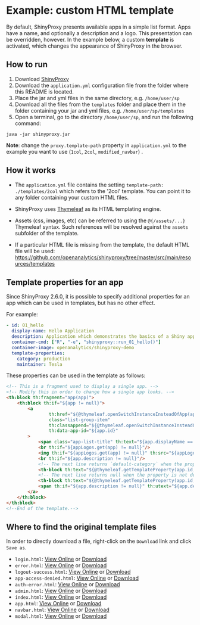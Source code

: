 # Example: custom HTML template

By default, ShinyProxy presents available apps in a simple list format. Apps have a name, and optionally a description and a logo.
This presentation can be overridden, however. In the example below, a custom **template** is activated, which changes the appearance
of ShinyProxy in the browser.

## How to run

1. Download [ShinyProxy](https://www.shinyproxy.io/downloads "ShinyProxy website")
2. Download the `application.yml` configuration file from the folder where this README is located.
3. Place the jar and yml files in the same directory, e.g. `/home/user/sp`
4. Download all the files from the `templates` folder and place them in the folder containing your jar and yml files, e.g. `/home/user/sp/templates`
5. Open a terminal, go to the directory `/home/user/sp`, and run the following command:

`java -jar shinyproxy.jar`

**Note**: change the `proxy.template-path` property in `application.yml` to the example you want to use (`1col`, `2col`, `modified_navbar`) .

## How it works

* The `application.yml` file contains the setting `template-path: ./templates/2col` which refers to the '2col' template.
You can point it to any folder containing your custom HTML files.

* ShinyProxy uses [Thymeleaf](https://www.thymeleaf.org/) as its HTML templating engine.

* Assets (css, images, etc) can be referred to using the `@{/assets/...}` Thymeleaf syntax. Such references will be resolved against
the `assets` subfolder of the template.

* If a particular HTML file is missing from the template, the
default HTML file will be used: <https://github.com/openanalytics/shinyproxy/tree/master/src/main/resources/templates>

## Template properties for an app

Since ShinyProxy 2.6.0, it is possible to specify additional properties for an
app which can be used in templates, but has no other effect.

For example:

```yaml
- id: 01_hello
  display-name: Hello Application
  description: Application which demonstrates the basics of a Shiny app
  container-cmd: ["R", "-e", "shinyproxy::run_01_hello()"]
  container-image: openanalytics/shinyproxy-demo
  template-properties:
    category: production
    maintainer: Tesla
```

These properties can be used in the template as follows:

```html
<!-- This is a fragment used to display a single app. -->
<!-- Modify this in order to change how a single app looks. -->
<th:block th:fragment="app(app)">
    <th:block th:if="${app != null}">
        <a
                th:href="${@thymeleaf.openSwitchInstanceInsteadOfApp(app) ? '#' : @thymeleaf.getAppUrl(app)}"
                class="list-group-item"
                th:classappend="${@thymeleaf.openSwitchInstanceInsteadOfApp(app) ? 'app-link' : ''}"
                th:data-app-id="${app.id}"
        >
            <span class="app-list-title" th:text="${app.displayName == null} ? ${app.id} : ${app.displayName}"></span>
            <br th:if="${appLogos.get(app) != null}"/>
            <img th:if="${appLogos.get(app) != null}" th:src="${appLogos.get(app)}">
            <br th:if="${app.description != null}"/>
            <!-- The next line returns `default-category` when the property is not defined for the app:  -->
            <th-block th:text="${@thymeleaf.getTemplateProperty(app.id, 'dev-category', 'default-category')}"></th-block>
            <!-- The next line returns null when the property is not defined for the app:  -->
            <th-block th:text="${@thymeleaf.getTemplateProperty(app.id, 'maintainer')}"></th-block>
            <span th:if="${app.description != null}" th:utext="${app.description}"></span>
        </a>
    </th:block>
</th:block>
<!--End of the template.-->
```

## Where to find the original template files

In order to directly download a file, right-click on the `Download` link and
click `Save as`.

* `login.html`: [View Online](https://github.com/openanalytics/containerproxy/blob/master/src/main/resources/templates/login.html) or [Download](https://raw.githubusercontent.com/openanalytics/containerproxy/master/src/main/resources/templates/login.html)
* `error.html`: [View Online](https://github.com/openanalytics/containerproxy/blob/master/src/main/resources/templates/error.html) or [Download](https://raw.githubusercontent.com/containerproxy/blob/master/src/main/resources/templates/error.html)
* `logout-success.html`: [View Online](https://github.com/openanalytics/containerproxy/blob/master/src/main/resources/templates/logout-success.html) or [Download](https://raw.githubusercontent.com/openanalytics/containerproxy/blob/master/src/main/resources/templates/logout-success.html)
* `app-access-denied.html`: [View Online](https://github.com/openanalytics/containerproxy/blob/master/src/main/resources/templates/app-access-denied.html) or [Download](https://raw.githubusercontent.com/containerproxy/blob/master/src/main/resources/templates/app-access-denied.html)
* `auth-error.html`: [View Online](https://github.com/openanalytics/containerproxy/blob/master/src/main/resources/templates/auth-error.html) or [Download](https://raw.githubusercontent.com/containerproxy/blob/master/src/main/resources/templates/auth-error.html)
* `admin.html`: [View Online](https://github.com/openanalytics/shinyproxy/blob/master/src/main/resources/templates/admin.html) or [Download](https://raw.githubusercontent.com/shinyproxy/blob/master/src/main/resources/templates/admin.html)
* `index.html`: [View Online](https://github.com/openanalytics/shinyproxy/blob/master/src/main/resources/templates/index.html) or [Download](https://raw.githubusercontent.com/shinyproxy/blob/master/src/main/resources/templates/index.html)
* `app.html`:  [View Online](https://github.com/openanalytics/shinyproxy/blob/master/src/main/resources/templates/app.html) or [Download](https://raw.githubusercontent.com/shinyproxy/blob/master/src/main/resources/templates/app.html)
* `navbar.html`: [View Online](https://github.com/openanalytics/shinyproxy/blob/master/src/main/resources/templates/fragments/navbar.html) or [Download](https://raw.githubusercontent.com/shinyproxy/blob/master/src/main/resources/templates/fragments/navbar.html)
* `modal.html`: [View Online](https://github.com/openanalytics/shinyproxy/blob/master/src/main/resources/templates/fragments/modal.html) or [Download](https://raw.githubusercontent.com/openanalytics/shinyproxy/blob/master/src/main/resources/templates/fragments/modal.html)
